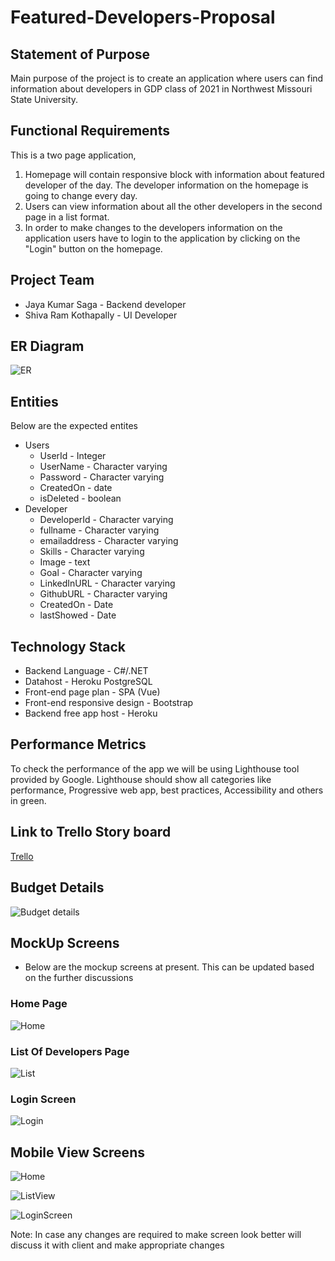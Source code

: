 # Featured-Developers-Proposal

## Statement of Purpose
  Main purpose of the project is to create an application where users can find information about developers in GDP class of 2021 in Northwest Missouri State University.  

## Functional Requirements
  This is a two page application, 
  1. Homepage will contain responsive block with information about featured developer of the day. The developer information on the homepage is going to change every day. 
  2. Users can view information about all the other developers in the second page in a list format. 
  3. In order to make changes to the developers information on the application users have to login to the application by clicking on the "Login" button on the homepage.

## Project Team
- Jaya Kumar Saga - Backend developer
- Shiva Ram Kothapally - UI Developer
## ER Diagram
![ER](https://raw.githubusercontent.com/shivaramkothapally/featured-developers-proposal/main/Images/ER.png)

## Entities 
Below are the expected entites
- Users
    - UserId - Integer
    - UserName - Character varying
    - Password - Character varying
    - CreatedOn - date
    - isDeleted - boolean
 - Developer
    - DeveloperId - Character varying
    - fullname - Character varying
    - emailaddress - Character varying
    - Skills - Character varying
    - Image - text
    - Goal - Character varying
    - LinkedInURL - Character varying
    - GithubURL - Character varying
    - CreatedOn - Date
    - lastShowed - Date
## Technology Stack
  - Backend Language - C#/.NET
  - Datahost - Heroku PostgreSQL
  - Front-end page plan - SPA (Vue)
  - Front-end responsive design - Bootstrap
  - Backend free app host - Heroku

## Performance Metrics
To check the performance of the app we will be using Lighthouse tool provided by Google. Lighthouse should show all categories like performance, Progressive web app, best practices, Accessibility and others in green.

## Link to Trello Story board

[Trello](https://trello.com/b/yRWaDdG1/featureddeveloper)

## Budget Details

![Budget details](https://github.com/shivaramkothapally/featured-developers-proposal/blob/main/Images/BudgetInfo.PNG)

## MockUp Screens
- Below are the mockup screens at present. This can be updated based on the further discussions
### Home Page
![Home](https://github.com/shivaramkothapally/featured-developers-proposal/blob/main/Images/Homepage.png)
### List Of Developers Page
![List](https://github.com/shivaramkothapally/featured-developers-proposal/blob/main/Images/DevelopersList.PNG)

### Login Screen
 ![Login](https://github.com/shivaramkothapally/featured-developers-proposal/blob/main/Images/LoginScreen.PNG)
 
## Mobile View Screens

![Home](https://github.com/shivaramkothapally/featured-developers-proposal/blob/main/Images/HomeMobileView.PNG)

![ListView](https://github.com/shivaramkothapally/featured-developers-proposal/blob/main/Images/DevelopersListMobileVIew.PNG)

![LoginScreen](https://github.com/shivaramkothapally/featured-developers-proposal/blob/main/Images/LoginMobileView.PNG)
 
 Note: In case any changes are required to make screen look better will discuss it with client and make appropriate changes  

